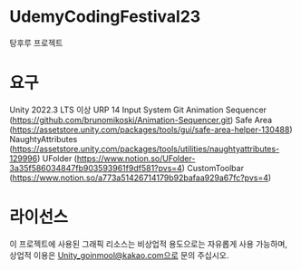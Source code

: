 # UdemyCodingFestival23
탕후루 프로젝트

# 요구
Unity 2022.3 LTS 이상
URP 14
Input System
Git
Animation Sequencer (https://github.com/brunomikoski/Animation-Sequencer.git)
Safe Area (https://assetstore.unity.com/packages/tools/gui/safe-area-helper-130488)
NaughtyAttributes (https://assetstore.unity.com/packages/tools/utilities/naughtyattributes-129996)
UFolder (https://www.notion.so/UFolder-3a35f586034847fb903593961f9df581?pvs=4)
CustomToolbar (https://www.notion.so/a773a51426714179b92bafaa929a67fc?pvs=4)

# 라이선스
이 프로젝트에 사용된 그래픽 리소스는 비상업적 용도으로는 자유롭게 사용 가능하며,  
상업적 이용은 Unity_goinmool@kakao.com으로 문의 주십시오.

